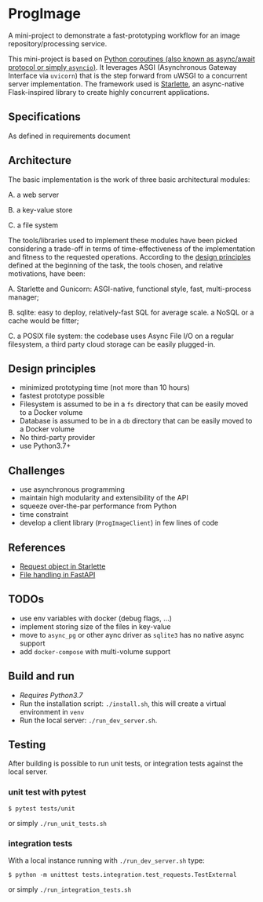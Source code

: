 # ProgImage
A mini-project to demonstrate a fast-prototyping workflow for an image repository/processing service.

This mini-project is based on [Python coroutines (also known as async/await protocol or simply `asyncio`)](https://docs.python.org/3/library/asyncio.html).
 It leverages ASGI (Asynchronous Gateway Interface via `uvicorn`) that is the step forward from uWSGI to a
 concurrent server implementation. The framework used is [Starlette](https://www.starlette.io/), an
 async-native Flask-inspired library to create highly concurrent applications.  

## Specifications
As defined in requirements document

## Architecture
The basic implementation is the work of three basic architectural modules: 

A. a web server

B. a key-value store

C. a file system

The tools/libraries used to implement these modules have been picked considering a trade-off in
 terms of time-effectiveness of the implementation and fitness to the requested operations.
 According to the [design principles](#design-principles) defined at the beginning of the task, the
 tools chosen, and relative motivations, have been:

A. Starlette and Gunicorn: ASGI-native, functional style, fast, multi-process manager;

B. sqlite: easy to deploy, relatively-fast SQL for average scale. a NoSQL or a cache would be fitter;

C. a POSIX file system: the codebase uses Async File I/O on a regular filesystem, a third party
    cloud storage can be easily plugged-in.

## Design principles
* minimized prototyping time (not more than 10 hours)
* fastest prototype possible
* Filesystem is assumed to be in a `fs` directory that can be easily moved to a Docker volume
* Database is assumed to be in a `db` directory that can be easily moved to a Docker volume
* No third-party provider
* use Python3.7+

## Challenges
* use asynchronous programming
* maintain high modularity and extensibility of the API
* squeeze over-the-par performance from Python
* time constraint
* develop a client library (`ProgImageClient`) in few lines of code

## References
* [Request object in Starlette](https://www.starlette.io/requests/#body)
* [File handling in FastAPI](https://fastapi.tiangolo.com/tutorial/request-files/#file-parameters-with-uploadfile)

## TODOs
* use env variables with docker (debug flags, ...)
* implement storing size of the files in key-value
* move to `async_pg` or other aync driver as `sqlite3` has no native async support
* add `docker-compose` with multi-volume support 


## Build and run
* _Requires Python3.7_
* Run the installation script: `./install.sh`, this will create a virtual environment in `venv`
* Run the local server: `./run_dev_server.sh`.

## Testing
After building is possible to run unit tests, or integration tests against the local server.

### unit test with pytest
```
$ pytest tests/unit
```
or simply `./run_unit_tests.sh`

### integration tests
With a local instance running with `./run_dev_server.sh` type:
```
$ python -m unittest tests.integration.test_requests.TestExternal
```
or simply `./run_integration_tests.sh`

